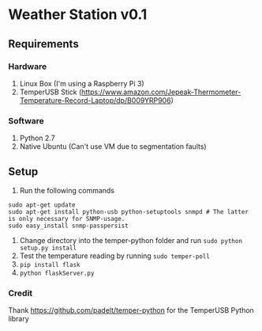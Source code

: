 # Weather Station v0.1
## Requirements
### Hardware
1. Linux Box (I'm using a Raspberry Pi 3)
1. TemperUSB Stick (https://www.amazon.com/Jepeak-Thermometer-Temperature-Record-Laptop/dp/B009YRP906)
### Software
1. Python 2.7
1. Native Ubuntu (Can't use VM due to segmentation faults)
## Setup
1. Run the following commands
```
sudo apt-get update
sudo apt-get install python-usb python-setuptools snmpd # The latter is only necessary for SNMP-usage.
sudo easy_install snmp-passpersist
```
1. Change directory into the temper-python folder and run `sudo python setup.py install`
1. Test the temperature reading by running `sudo temper-poll`
1. `pip install flask`
1. `python flaskServer.py`
### Credit
Thank https://github.com/padelt/temper-python for the TemperUSB Python library
